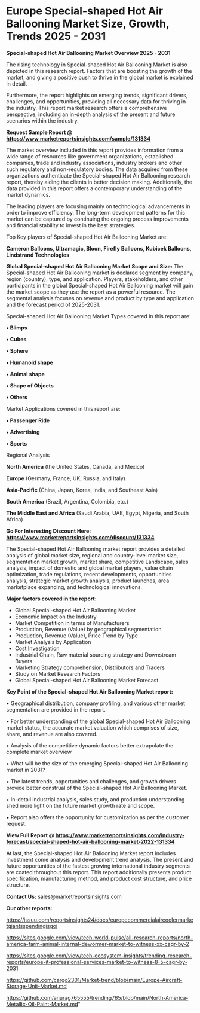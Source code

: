   # Europe Special-shaped Hot Air Ballooning Market Size, Growth, Trends 2025 - 2031

<Strong> Special-shaped Hot Air Ballooning Market Overview 2025 - 2031</strong>

The rising technology in Special-shaped Hot Air Ballooning Market is also depicted in this research report. Factors that are boosting the growth of the market, and giving a positive push to thrive in the global market is explained in detail.

Furthermore, the report highlights on emerging trends, significant drivers, challenges, and opportunities, providing all necessary data for thriving in the industry. This report market research offers a comprehensive perspective, including an in-depth analysis of the present and future scenarios within the industry.

<strong>Request Sample Report @ <a href=https://www.marketreportsinsights.com/sample/131334>https://www.marketreportsinsights.com/sample/131334</a></strong>

The market overview included in this report provides information from a wide range of resources like government organizations, established companies, trade and industry associations, industry brokers and other such regulatory and non-regulatory bodies. The data acquired from these organizations authenticate the Special-shaped Hot Air Ballooning research report, thereby aiding the clients in better decision making. Additionally, the data provided in this report offers a contemporary understanding of the market dynamics.

The leading players are focusing mainly on technological advancements in order to improve efficiency. The long-term development patterns for this market can be captured by continuing the ongoing process improvements and financial stability to invest in the best strategies.

Top Key players of Special-shaped Hot Air Ballooning Market are:

<strong>Cameron Balloons, Ultramagic, Bloon, Firefly Balloons, Kubicek Balloons, Lindstrand Technologies</strong>

<strong><b>Global Special-shaped Hot Air Ballooning Market Scope and Size:</b></strong>
The Special-shaped Hot Air Ballooning market is declared segment by company, region (country), type, and application. Players, stakeholders, and other participants in the global Special-shaped Hot Air Ballooning market will gain the market scope as they use the report as a powerful resource. The segmental analysis focuses on revenue and product by type and application and the forecast period of 2025-2031.

Special-shaped Hot Air Ballooning Market Types covered in this report are:

<strong>• Blimps

• Cubes

• Sphere

• Humanoid shape

• Animal shape

• Shape of Objects

• Others</strong>

Market Applications covered in this report are:

<strong>• Passenger Ride

• Advertising

• Sports</strong> 

Regional Analysis

<strong>North America</strong> (the United States, Canada, and Mexico)

<strong>Europe</strong> (Germany, France, UK, Russia, and Italy)

<strong>Asia-Pacific</strong> (China, Japan, Korea, India, and Southeast Asia)

<strong>South America</strong> (Brazil, Argentina, Colombia, etc.)

<strong>The Middle East and Africa</strong> (Saudi Arabia, UAE, Egypt, Nigeria, and South Africa)

<strong>Go For Interesting Discount Here: <a href=https://www.marketreportsinsights.com/discount/131334>https://www.marketreportsinsights.com/discount/131334</a></strong>

The Special-shaped Hot Air Ballooning market report provides a detailed analysis of global market size, regional and country-level market size, segmentation market growth, market share, competitive Landscape, sales analysis, impact of domestic and global market players, value chain optimization, trade regulations, recent developments, opportunities analysis, strategic market growth analysis, product launches, area marketplace expanding, and technological innovations.

<strong><b>Major factors covered in the report:</b></strong>
<ul>
  <li>Global Special-shaped Hot Air Ballooning Market </li>
  <li>Economic Impact on the Industry</li>
  <li>Market Competition in terms of Manufacturers</li>
  <li>Production, Revenue (Value) by geographical segmentation</li>
  <li>Production, Revenue (Value), Price Trend by Type</li>
  <li>Market Analysis by Application</li>
  <li>Cost Investigation</li>
  <li>Industrial Chain, Raw material sourcing strategy and Downstream Buyers</li>
  <li>Marketing Strategy comprehension, Distributors and Traders</li>
  <li>Study on Market Research Factors</li>
  <li>Global Special-shaped Hot Air Ballooning Market Forecast</li>
</ul>

<strong><b>Key Point of the Special-shaped Hot Air Ballooning Market report:</b></strong>

• Geographical distribution, company profiling, and various other market segmentation are provided in the report.

• For better understanding of the global Special-shaped Hot Air Ballooning market status, the accurate market valuation which comprises of size, share, and revenue are also covered.

• Analysis of the competitive dynamic factors better extrapolate the complete market overview

• What will be the size of the emerging Special-shaped Hot Air Ballooning market in 2031?

• The latest trends, opportunities and challenges, and growth drivers provide better construal of the Special-shaped Hot Air Ballooning Market.

• In-detail industrial analysis, sales study, and production understanding shed more light on the future market growth rate and scope.

• Report also offers the opportunity for customization as per the customer request.

<strong><b>View Full Report @ <a href=https://www.marketreportsinsights.com/industry-forecast/special-shaped-hot-air-ballooning-market-2022-131334>https://www.marketreportsinsights.com/industry-forecast/special-shaped-hot-air-ballooning-market-2022-131334</a></b></strong>


At last, the Special-shaped Hot Air Ballooning Market report includes investment come analysis and development trend analysis. The present and future opportunities of the fastest growing international industry segments are coated throughout this report. This report additionally presents product specification, manufacturing method, and product cost structure, and price structure.

<strong>Contact Us:</strong>
sales@marketreportsinsights.com

<strong>Our other reports:</strong>

<a href=https://issuu.com/reportsinsights24/docs/europecommercialaircoolermarketgiantsspendingisgoi>https://issuu.com/reportsinsights24/docs/europecommercialaircoolermarketgiantsspendingisgoi</a>

<a href=https://sites.google.com/view/tech-world-pulse/all-research-reports/north-america-farm-animal-internal-dewormer-market-to-witness-xx-cagr-by-2>https://sites.google.com/view/tech-world-pulse/all-research-reports/north-america-farm-animal-internal-dewormer-market-to-witness-xx-cagr-by-2</a>

<a href=https://sites.google.com/view/tech-ecosystem-insights/trending-research-reports/europe-it-professional-services-market-to-witness-8-5-cagr-by-2031>https://sites.google.com/view/tech-ecosystem-insights/trending-research-reports/europe-it-professional-services-market-to-witness-8-5-cagr-by-2031</a>

<a href=https://github.com/cargo2301/Market-trend/blob/main/Europe-Aircraft-Storage-Unit-Market.md>https://github.com/cargo2301/Market-trend/blob/main/Europe-Aircraft-Storage-Unit-Market.md</a>

<a href=https://github.com/anurag765555/trending765/blob/main/North-America-Metallic-Oil-Paint-Market.md>https://github.com/anurag765555/trending765/blob/main/North-America-Metallic-Oil-Paint-Market.md</a>"
